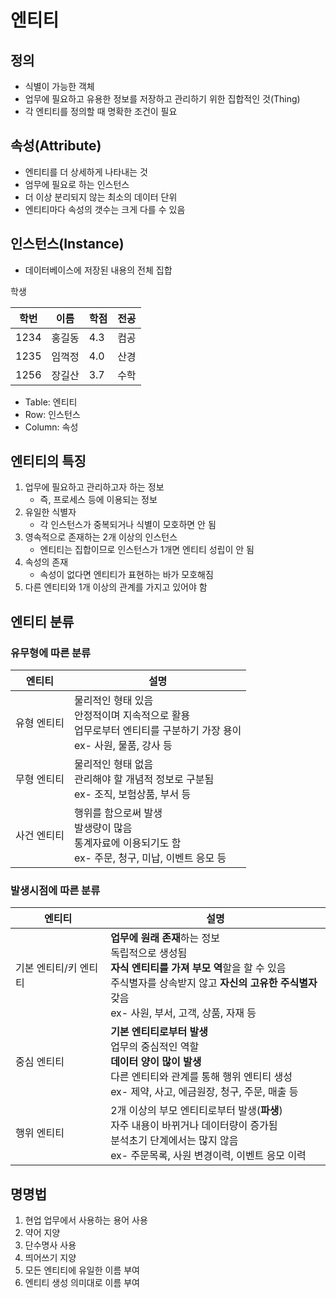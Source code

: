 # 엔티티

## 정의

- 식별이 가능한 객체
- 업무에 필요하고 유용한 정보를 저장하고 관리하기 위한 집합적인 것(Thing)
- 각 엔티티를 정의할 때 명확한 조건이 필요

## 속성(Attribute)

- 엔티티를 더 상세하게 나타내는 것
- 엄무에 필요로 하는 인스턴스
- 더 이상 분리되지 않는 최소의 데이터 단위
- 엔티티마다 속성의 갯수는 크게 다를 수 있음

## 인스턴스(Instance)

- 데이터베이스에 저장된 내용의 전체 집합

<caption>학생</caption>

| 학번 | 이름   | 학점 | 전공 |
| ---- | ------ | ---- | ---- |
| 1234 | 홍길동 | 4.3  | 컴공 |
| 1235 | 임꺽정 | 4.0  | 산경 |
| 1256 | 장길산 | 3.7  | 수학 |

- Table: 엔티티
- Row: 인스턴스
- Column: 속성



## 엔티티의 특징

1. 업무에 필요하고 관리하고자 하는 정보
   - 즉, 프로세스 등에 이용되는 정보
2. 유일한 식별자
   - 각 인스턴스가 중복되거나 식별이 모호하면 안 됨
3. 영속적으로 존재하는 2개 이상의 인스턴스
   - 엔티티는 집합이므로 인스턴스가 1개면 엔티티 성립이 안 됨
4. 속성의 존재
   - 속성이 없다면 엔티티가 표현하는 바가 모호해짐
5. 다른 엔티티와 1개 이상의 관계를 가지고 있어야 함



## 엔티티 분류

### 유무형에 따른 분류

| 엔티티      | 설명                                                         |
| ----------- | ------------------------------------------------------------ |
| 유형 엔티티 | 물리적인 형태 있음<br />안정적이며 지속적으로 활용<br />업무로부터 엔티티를 구분하기 가장 용이<br />ex- 사원, 물품, 강사 등 |
| 무형 엔티티 | 물리적인 형태 없음<br />관리해야 할 개념적 정보로 구분됨<br />ex- 조직, 보험상품, 부서 등 |
| 사건 엔티티 | 행위를 함으로써 발생<br />발생량이 많음<br />통계자료에 이용되기도 함<br />ex- 주문, 청구, 미납, 이벤트 응모 등 |

### 발생시점에 따른 분류

| 엔티티                | 설명                                                         |
| --------------------- | ------------------------------------------------------------ |
| 기본 엔티티/키 엔티티 | **업무에 원래 존재**하는 정보<br />독립적으로 생성됨<br />**자식 엔티티를 가져 부모 역**할을 할 수 있음<br />주식별자를 상속받지 않고 **자신의 고유한 주식별자** 갖음<br />ex- 사원, 부서, 고객, 상품, 자재 등 |
| 중심 엔티티           | **기본 엔티티로부터 발생**<br />업무의 중심적인 역할<br />**데이터 양이 많이 발생**<br />다른 엔티티와 관계를 통해 행위 엔티티 생성<br />ex- 제약, 사고, 에금원장, 청구, 주문, 매출 등 |
| 행위 엔티티           | 2개 이상의 부모 엔티티로부터 발생(**파생**)<br />자주 내용이 바뀌거나 데이터량이 증가됨<br />분석초기 단계에서는 많지 않음<br />ex- 주문목록, 사원 변경이력, 이벤트 응모 이력 |



## 명명법

1. 현업 업무에서 사용하는 용어 사용
2. 약어 지양
3. 단수명사 사용
4. 띄어쓰기 지양
5. 모든 엔티티에 유일한 이름 부여
6. 엔티티 생성 의미대로 이름 부여